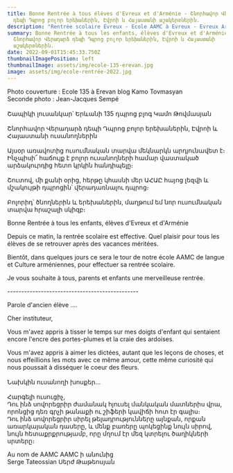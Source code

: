 ```yaml
---
title: Bonne Rentrée à tous élèves d'Evreux et d'Arménie - Շնորհավոր Վերադարձ
  դեպի Դպրոց բոլոր երեխաներին, Էվրոի և Հայաստանի աշակերտներին.
description: "Rentrée scolaire Evreux - Ecole AAMC à Evreux - Evreux Arménie "
summary: Bonne Rentrée à tous les enfants, élèves d'Evreux et d'Arménie -
  Շնորհավոր Վերադարձ դեպի Դպրոց բոլոր երեխաներին, Էվրոի և Հայաստանի
  աշակերտներին.
date: 2022-09-01T15:45:33.750Z
thumbnailImagePosition: left
thumbnailImage: assets/img/ecole-135-erevan.jpg
image: assets/img/ecole-rentrée-2022.jpg
---
```

Photo couverture : Ecole 135 à Erevan blog Kamo Tovmasyan\
Seconde photo : Jean-Jacques Sempé \
\
Շապիկի լուսանկար՝ Երևանի 135 դպրոց բլոգ Կամո Թովմասյան\
\
Շնորհավոր Վերադարձ դեպի Դպրոց բոլոր երեխաներին, Էվրոի և Հայաստանի ուսանողներին\
\
Այսօր առավոտից ուսումնական տարվա մեկնարկն արդյունավետ է։ Ինչպիսի՜ հաճույք է բոլոր ուսանողների համար վաստակած արձակուրդից հետո կրկին հանդիպելը։\
\
Շուտով, մի քանի օրից, հերթը կհասնի մեր ԱՀԱԸ հայոց լեզվի և մշակույթի դպրոցին՝ վերադառնալու դպրոց։\
\
Բոլորիդ՝ ծնողներին և երեխաներին, մաղթում եմ նոր ուսումնական տարվա հրաշալի սկիզբ։

Bonne Rentrée à tous les enfants, élèves d'Evreux et d'Arménie

Depuis ce matin, la rentrée scolaire est effective. Quel plaisir pour tous les élèves de se retrouver après des vacances méritées.

Bientôt, dans quelques jours ce sera le tour de notre école AAMC de langue et Culture arméniennes, pour effectuer sa rentrée scolaire.

Je vous souhaite à tous, parents et enfants une merveilleuse rentrée.

\-----------------------------------------------

Parole d'ancien élève ....

Cher instituteur,

Vous m'avez appris à tisser le temps sur mes doigts d'enfant qui sentaient encore l'encre des portes-plumes et la craie des ardoises.

Vous m'avez appris à aimer les dictées, autant que les leçons de choses, et nous effeillions les mots avec ce même amour, cette même curiosité qui nous poussait à disséquer le coeur des fleurs.\
\
Նախկին ուսանողի խոսքեր...\
\
Հարգելի ուսուցիչ,\
Դու ինձ սովորեցրիր ժամանակ հյուսել մանկական մատներիս վրա, որոնցից դեռ գրչի թանաքի ու շիֆերի կավիճի հոտ էր գալիս։\
Դու ինձ սովորեցրիր սիրել թելադրությունները այնքան, որքան առարկայական դասերը, և մենք բառերը պոկեցինք նույն սիրով, նույն հետաքրքրությամբ, որը մղում էր մեզ կտրելու ծաղիկների սրտերը։

Au nom de AAMC AAMC ի անունից\
Serge Tateossian Սերժ Թաթեոսյան